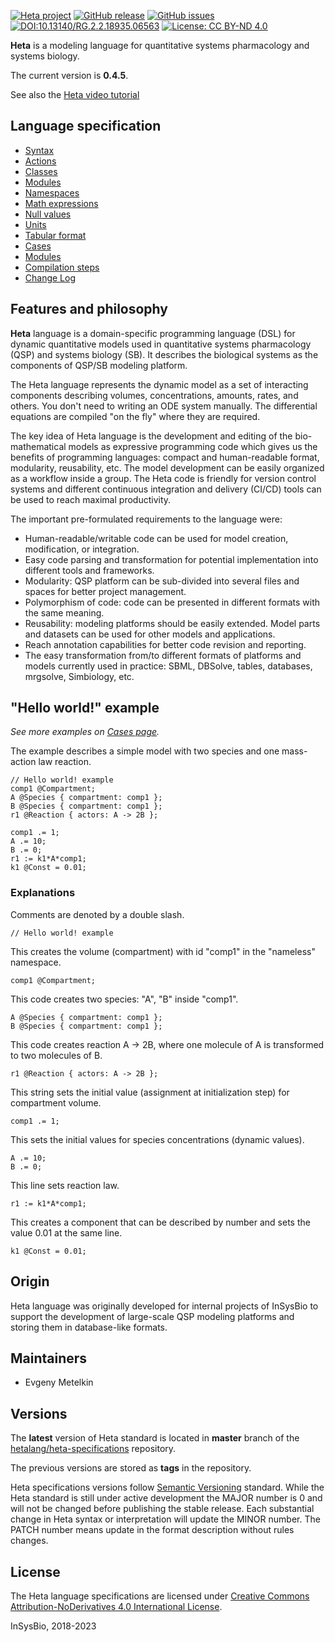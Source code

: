 [![Heta project](https://img.shields.io/badge/%CD%B1-Heta_project-blue)](https://hetalang.github.io/)
[![GitHub release](https://img.shields.io/github/release/hetalang/heta-specifications.svg)](https://github.com/hetalang/heta-specifications/releases/)
[![GitHub issues](https://img.shields.io/github/issues/hetalang/heta-specifications.svg)](https://GitHub.com/hetalang/heta-specifications/issues/)
[![DOI:10.13140/RG.2.2.18935.06563](https://zenodo.org/badge/DOI/10.13140/RG.2.2.14881.35682.svg)](https://doi.org/10.13140/RG.2.2.14881.35682)
[![License: CC BY-ND 4.0](https://img.shields.io/badge/License-CC%20BY--ND%204.0-lightgrey.svg)](http://creativecommons.org/licenses/by-nd/4.0/)

**Heta** is a modeling language for quantitative systems pharmacology and systems biology.

The current version is **0.4.5**.

See also the [Heta video tutorial](https://hetalang.github.io/#/resources/?id=lesson-0-introduction)

## Language specification

- [Syntax](https://hetalang.github.io/#/specifications/syntax)
- [Actions](https://hetalang.github.io/#/specifications/actions)
- [Classes](https://hetalang.github.io/#/specifications/classes)
- [Modules](https://hetalang.github.io/#/specifications/modules)
- [Namespaces](https://hetalang.github.io/#/specifications/namespaces)
- [Math expressions](https://hetalang.github.io/#/specifications/math)
- [Null values](https://hetalang.github.io/#/specifications/null)
- [Units](https://hetalang.github.io/#/specifications/units)
- [Tabular format](https://hetalang.github.io/#/specifications/tabular-format)
- [Cases](https://hetalang.github.io/#/specifications/cases)
- [Modules](https://hetalang.github.io/#/specifications/modules)
- [Compilation steps](https://hetalang.github.io/#/specifications/compilation)
- [Change Log](https://hetalang.github.io/#/specifications/changelog)

## Features and philosophy

**Heta** language is a domain-specific programming language (DSL) for dynamic quantitative models used in quantitative systems pharmacology (QSP) and systems biology (SB). It describes the biological systems as the components of QSP/SB modeling platform.

The Heta language represents the dynamic model as a set of interacting components describing volumes, concentrations, amounts, rates, and others. You don't need to writing an ODE system manually. The differential equations are compiled "on the fly" where they are required.

The key idea of Heta language is the development and editing of the bio-mathematical models as expressive programming code which gives us the benefits of programming languages: compact and human-readable format, modularity, reusability, etc. The model development can be easily organized as a workflow inside a group. The Heta code is friendly for version control systems and different continuous integration and delivery (CI/CD) tools can be used to reach maximal productivity.

The important pre-formulated requirements to the language were:

-  Human-readable/writable code can be used for model creation, modification, or integration.
-  Easy code parsing and transformation for potential implementation into different tools and frameworks.
-  Modularity: QSP platform can be sub-divided into several files and spaces for better project management.
-  Polymorphism of code: code can be presented in different formats with the same meaning.
-  Reusability: modeling platforms should be easily extended. Model parts and datasets can be used for other models and applications.
-  Reach annotation capabilities for better code revision and reporting.
-  The easy transformation from/to different formats of platforms and models currently used in practice: SBML, DBSolve, tables, databases, mrgsolve, Simbiology, etc.

## "Hello world!" example

*See more examples on [Cases page](https://hetalang.github.io/#/specifications/cases).*

The example describes a simple model with two species and one mass-action law reaction.

```heta
// Hello world! example
comp1 @Compartment;
A @Species { compartment: comp1 };
B @Species { compartment: comp1 };
r1 @Reaction { actors: A -> 2B };

comp1 .= 1;
A .= 10;
B .= 0;
r1 := k1*A*comp1;
k1 @Const = 0.01;
```

### Explanations

Comments are denoted by a double slash.
```
// Hello world! example
```

This creates the volume (compartment) with id "comp1" in the "nameless" namespace.
```heta
comp1 @Compartment;
```

This code creates two species: "A", "B" inside "comp1".
```
A @Species { compartment: comp1 };
B @Species { compartment: comp1 };
```

This code creates reaction A -> 2B, where one molecule of A is transformed to two molecules of B.
```heta  
r1 @Reaction { actors: A -> 2B };
```

This string sets the initial value (assignment at initialization step) for compartment volume.
```
comp1 .= 1;
```

This sets the initial values for species concentrations (dynamic values).
```
A .= 10;
B .= 0;
```

This line sets reaction law.
```
r1 := k1*A*comp1;
```

This creates a component that can be described by number and sets the value 0.01 at the same line.
```
k1 @Const = 0.01;
```

## Origin

Heta language was originally developed for internal projects of InSysBio to support the development of large-scale QSP modeling platforms and storing them in database-like formats.

## Maintainers

- Evgeny Metelkin

## Versions

The **latest** version of Heta standard is located in **master** branch of the [hetalang/heta-specifications](https://github.com/hetalang/heta-specifications) repository. 

The previous versions are stored as **tags** in the repository.

Heta specifications versions follow [Semantic Versioning](https://semver.org/) standard. While the Heta standard is still under active development the MAJOR number is 0 and will not be changed before publishing the stable release. Each substantial change in Heta syntax or interpretation will update the MINOR number. The PATCH number means update in the format description without rules changes.

## License
The Heta language specifications are licensed under [Creative Commons Attribution-NoDerivatives 4.0 International License](http://creativecommons.org/licenses/by-nd/4.0/).

InSysBio, 2018-2023
